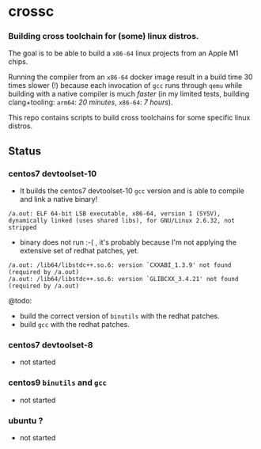 
# crossc

### Building cross toolchain for (some) linux distros.

The goal is to be able to build a `x86-64` linux projects from an Apple M1 chips.

Running the compiler from an `x86-64` docker image result in a build time 30 times slower (!) because each invocation of `gcc` runs through `qemu` while building with a native compiler is much *faster* (in my limited tests, building clang+tooling: `arm64`: *20 minutes*, `x86-64`: *7 hours*).

This repo contains scripts to build cross toolchains for some specific linux distros.

## Status

### centos7 devtoolset-10

- It builds the centos7 devtoolset-10 `gcc` version and is able to compile and link a native binary!
```
/a.out: ELF 64-bit LSB executable, x86-64, version 1 (SYSV), dynamically linked (uses shared libs), for GNU/Linux 2.6.32, not stripped
```

- binary does not run :-( , it's probably because I'm not applying the extensive set of redhat patches, yet.

```
/a.out: /lib64/libstdc++.so.6: version `CXXABI_1.3.9' not found (required by /a.out)
/a.out: /lib64/libstdc++.so.6: version `GLIBCXX_3.4.21' not found (required by /a.out)
```

@todo:
- build the correct version of `binutils` with the redhat patches.
- build `gcc` with the redhat patches.

### centos7 devtoolset-8
- not started

### centos9 `binutils` and `gcc`
- not started

### ubuntu ?
- not started
